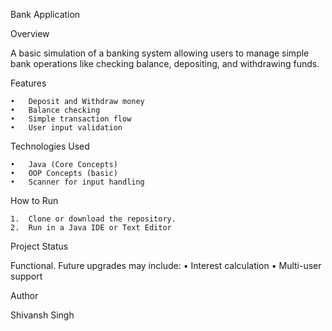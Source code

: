 Bank Application

Overview

A basic simulation of a banking system allowing users to manage simple bank operations like checking balance, depositing, and withdrawing funds.

Features

	•	Deposit and Withdraw money
	•	Balance checking
	•	Simple transaction flow
	•	User input validation

Technologies Used

	•	Java (Core Concepts)
	•	OOP Concepts (basic)
	•	Scanner for input handling

How to Run

	1.	Clone or download the repository.
	2.	Run in a Java IDE or Text Editor

Project Status

Functional. Future upgrades may include:
	•	Interest calculation
	•	Multi-user support

Author

Shivansh Singh
